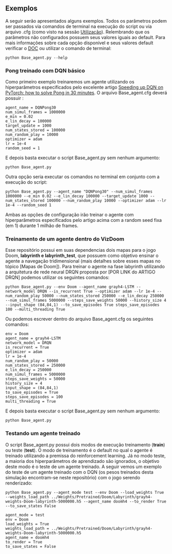 ## Exemplos
A seguir serão apresentados alguns exemplos. Todos os parâmetros podem ser passados via comandos de terminal na execução do script ou via arquivo .cfg (como visto na sessão [Utilização](https://github.com/Leonardo-Viana/Reinforcement-Learning#utiliza%C3%A7%C3%A3o)). Relembrando que os parâmetros não configurados possuem seus valores iguais ao default. Para mais informações sobre cada opção disponível e seus valores default verificar o [DOC](/docs/ptbr/doc_ptbr.md) ou utilizar o comando de terminal:
````
python Base_agent.py --help
````
### Pong treinado com DQN básico
Como primeiro exemplo treinaremos um agente utilizando os hiperparâmetros especificados pelo excelente artigo [Speeding up DQN on PyTorch: how to solve Pong in 30 minutes](https://github.com/Leonardo-Viana/Reinforcement-Learning/blob/master/README.md#[3]). O arquivo Base_agent.cfg deverá possuir :

```
agent_name = DQNPong30
num_simul_frames = 1000000
e_min = 0.02
e_lin_decay = 100000
target_update = 1000
num_states_stored = 100000
num_random_play = 10000
optimizer = adam
lr = 1e-4
random_seed = 1
```
E depois basta executar o script Base_agent.py sem nenhum argumento:
````
python Base_agent.py
````
Outra opção seria executar os comandos no terminal em conjunto com a execução do script:
````
python Base_agent.py --agent_name "DQNPong30" --num_simul_frames 1000000 --e_min 0.02 --e_lin_decay 100000 --target_update 1000 --num_states_stored 100000 --num_random_play 10000 --optimizer adam --lr 1e-4 --random_seed 1
````
Ambas as opções de configuração irão treinar o agente com hiperparâmetros especificados pelo artigo acima com a random seed fixa (em 1) durante 1 milhão de frames. 

### Treinamento de um agente dentro do VizDoom 
Esse repositório possui em suas dependencias dois mapas para o jogo Doom, **labyrinth e labyrinth_test**, que possuem como objetivo ensinar o agente a navegação tridimensional (mais detalhes sobre esses mapas no tópico [Mapas de Doom]). Para treinar o agente na fase labyrinth utilizando a arquitetura de rede neural DRQN proposta por [POR LINK do ARTIGO DRQN] podemos utilizar os seguintes comandos:
````
python Base_agent.py --env Doom --agent_name grayh4-LSTM --network_model DRQN --is_recurrent True --optimizer adam --lr 1e-4 --num_random_play 50000 --num_states_stored 250000 --e_lin_decay 250000 --num_simul_frames 5000000 --steps_save_weights 50000 --history_size 4 --input_shape (84,84,1) --to_save_episodes True steps_save_episodes 100 --multi_threading True
````
Ou podemos escrever dentro do arquivo Base_agent.cfg os seguintes comandos:
````
env = Doom
agent_name = grayh4-LSTM
network_model = DRQN
is_recurrent = True
optimizer = adam
lr = 1e-4
num_random_play = 50000
num_states_stored = 250000
e_lin_decay = 250000
num_simul_frames = 5000000
steps_save_weights = 50000
history_size = 4
input_shape = (84,84,1)
to_save_episodes = True
steps_save_episodes = 100
multi_threading = True
````
E depois basta executar o script Base_agent.py sem nenhum argumento:
````
python Base_agent.py
````
### Testando um agente treinado
O script Base_agent.py possui dois modos de execução treinamento (**train**) ou teste (**test**). O modo de treinamento é o default no qual o agente é treinado utilizando a premissa do reinforcement learning. Já no modo teste, a maioria dos hiperparâmetros de aprendizado são ignorados, o objetivo deste modo é o teste de um agente treinado. A seguir vemos um exemplo do teste de um agente treinado com o DQN (os pesos treinados desta simulação encontram-se neste repositório) com o jogo serendo renderizado:
````
python Base_agent.py --agent_mode test --env Doom --load_weights True --weights_load_path ../Weights/Pretrained/Doom/Labyrinth/grayh4-weights-Doom-labyrinth-5000000.h5 --agent_name doomh4 --to_render True --to_save_states False
````
````
agent_mode = test
env = Doom
load_weights = True
weights_load_path = ../Weights/Pretrained/Doom/Labyrinth/grayh4-weights-Doom-labyrinth-5000000.h5
agent_name = doomh4
to_render = True
to_save_states = False
````
